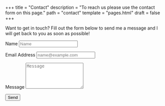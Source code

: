 +++
title = "Contact"
description = "To reach us please use the contact form on this page."
path = "contact"
template = "pages.html"
draft = false
+++

<p>Want to get in touch? Fill out the form below to send me a message and I will get back to you as soon as possible!</p>
<form name="contact" method="POST">
  <p>
    <label for="name">Name</label>
    <input type="text" placeholder="Name" id="name" required data-validation-required-message="Please enter your name." />
  </p>
  <p>
    <label for="email">Email Address</label>
    <input type="email" placeholder="name@example.com" id="email" required data-validation-required-message="Please enter your email address." />
  </p>
  <p>
    <label for="message">Message</label>
    <textarea rows="5" placeholder="Message" id="message" required data-validation-required-message="Please enter a message."></textarea>
  </p>
  <div id="success"></div>
  <p>
    <button type="submit" id="sendMessageButton">Send</button>
  </p>
</form>